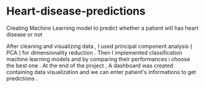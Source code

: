 # Heart-disease-predictions
Creating Machine Learning model to predict whether a patient will has heart disease or not 


After cleaning and visualizing data , I used principal component analysis ( PCA ) for dimensionality reduction . Then I implemented classification machine learning models and by comparing their performances i choose the best one . At the end of the project , A dashboard was created containing data visualization and we can enter patient's informations to get predictions .
